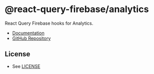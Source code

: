 # @react-query-firebase/analytics

React Query Firebase hooks for Analytics.

- [Documentation](https://react-query-firebase.invertase.dev)
- [GitHub Repository](https://github.com/invertase/react-query-firebase)

## License

- See [LICENSE](/LICENSE)
